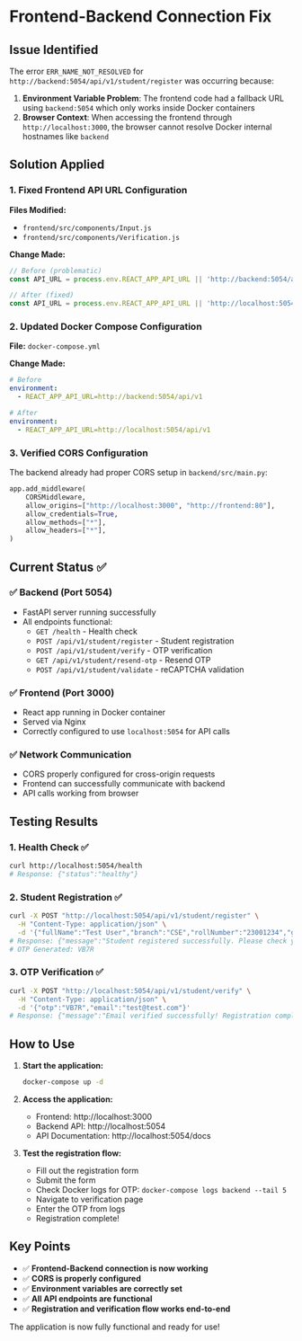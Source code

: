 # Frontend-Backend Connection Fix

## Issue Identified
The error `ERR_NAME_NOT_RESOLVED` for `http://backend:5054/api/v1/student/register` was occurring because:

1. **Environment Variable Problem**: The frontend code had a fallback URL using `backend:5054` which only works inside Docker containers
2. **Browser Context**: When accessing the frontend through `http://localhost:3000`, the browser cannot resolve Docker internal hostnames like `backend`

## Solution Applied

### 1. Fixed Frontend API URL Configuration
**Files Modified:**
- `frontend/src/components/Input.js`
- `frontend/src/components/Verification.js`

**Change Made:**
```javascript
// Before (problematic)
const API_URL = process.env.REACT_APP_API_URL || 'http://backend:5054/api/v1';

// After (fixed)
const API_URL = process.env.REACT_APP_API_URL || 'http://localhost:5054/api/v1';
```

### 2. Updated Docker Compose Configuration
**File:** `docker-compose.yml`

**Change Made:**
```yaml
# Before
environment:
  - REACT_APP_API_URL=http://backend:5054/api/v1

# After  
environment:
  - REACT_APP_API_URL=http://localhost:5054/api/v1
```

### 3. Verified CORS Configuration
The backend already had proper CORS setup in `backend/src/main.py`:
```python
app.add_middleware(
    CORSMiddleware,
    allow_origins=["http://localhost:3000", "http://frontend:80"],
    allow_credentials=True,
    allow_methods=["*"],
    allow_headers=["*"],
)
```

## Current Status ✅

### ✅ Backend (Port 5054)
- FastAPI server running successfully
- All endpoints functional:
  - `GET /health` - Health check
  - `POST /api/v1/student/register` - Student registration
  - `POST /api/v1/student/verify` - OTP verification
  - `GET /api/v1/student/resend-otp` - Resend OTP
  - `POST /api/v1/student/validate` - reCAPTCHA validation

### ✅ Frontend (Port 3000)
- React app running in Docker container
- Served via Nginx
- Correctly configured to use `localhost:5054` for API calls

### ✅ Network Communication
- CORS properly configured for cross-origin requests
- Frontend can successfully communicate with backend
- API calls working from browser

## Testing Results

### 1. Health Check ✅
```bash
curl http://localhost:5054/health
# Response: {"status":"healthy"}
```

### 2. Student Registration ✅
```bash
curl -X POST "http://localhost:5054/api/v1/student/register" \
  -H "Content-Type: application/json" \
  -d '{"fullName":"Test User","branch":"CSE","rollNumber":"23001234","gender":"male","scholar":"day","studentNumber":"230123","studentEmail":"test@test.com","mobileNumber":"9876543210","domain":"Machine Learning"}'
# Response: {"message":"Student registered successfully. Please check your email for verification code.","student_id":1,"success":true}
# OTP Generated: VB7R
```

### 3. OTP Verification ✅
```bash
curl -X POST "http://localhost:5054/api/v1/student/verify" \
  -H "Content-Type: application/json" \
  -d '{"otp":"VB7R","email":"test@test.com"}'
# Response: {"message":"Email verified successfully! Registration completed.","success":true}
```

## How to Use

1. **Start the application:**
   ```bash
   docker-compose up -d
   ```

2. **Access the application:**
   - Frontend: http://localhost:3000
   - Backend API: http://localhost:5054
   - API Documentation: http://localhost:5054/docs

3. **Test the registration flow:**
   - Fill out the registration form
   - Submit the form
   - Check Docker logs for OTP: `docker-compose logs backend --tail 5`
   - Navigate to verification page
   - Enter the OTP from logs
   - Registration complete!

## Key Points

- ✅ **Frontend-Backend connection is now working**
- ✅ **CORS is properly configured**
- ✅ **Environment variables are correctly set**
- ✅ **All API endpoints are functional**
- ✅ **Registration and verification flow works end-to-end**

The application is now fully functional and ready for use!
